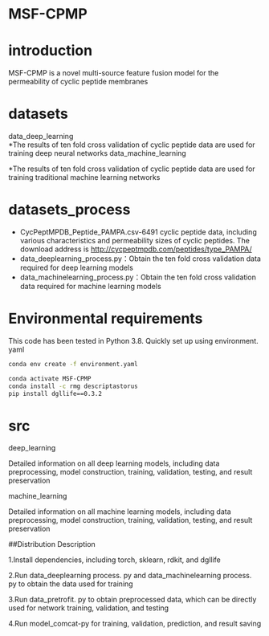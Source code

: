 # MSF-CPMP

# introduction

MSF-CPMP is a novel multi-source feature fusion model for the permeability of cyclic peptide membranes   
# datasets

data_deep_learning   
*The results of ten fold cross validation of cyclic peptide data are used for training deep neural networks
data_machine_learning

*The results of ten fold cross validation of cyclic peptide data are used for training traditional machine learning networks

# datasets_process

* CycPeptMPDB_Peptide_PAMPA.csv-6491 cyclic peptide data, including various characteristics and permeability sizes of cyclic peptides. The download address is http://cycpeptmpdb.com/peptides/type_PAMPA/
* data_deeplearning_process.py：Obtain the ten fold cross validation data required for deep learning models
* data_machinelearning_process.py：Obtain the ten fold cross validation data required for machine learning models   
# Environmental requirements

This code has been tested in Python 3.8. Quickly set up using environment. yaml
```bash
conda env create -f environment.yaml
```
```bash
conda activate MSF-CPMP
conda install -c rmg descriptastorus
pip install dgllife==0.3.2
```
# src

deep_learning

Detailed information on all deep learning models, including data preprocessing, model construction, training, validation, testing, and result preservation

machine_learning

Detailed information on all machine learning models, including data preprocessing, model construction, training, validation, testing, and result preservation

##Distribution Description

1.Install dependencies, including torch, sklearn, rdkit, and dgllife 

2.Run data_deeplearning process. py and data_machinelearning process. py to obtain the data used for training

3.Run data_pretrofit. py to obtain preprocessed data, which can be directly used for network training, validation, and testing

4.Run model_comcat-py for training, validation, prediction, and result saving
